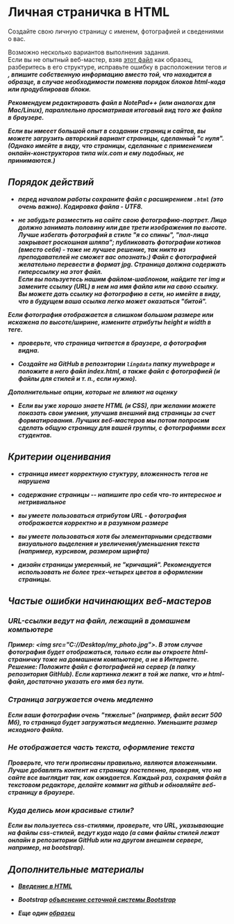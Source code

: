 # Личная страничка в HTML

Создайте свою личную страницу с именем, фотографией и сведениями о вас. 

Возможно несколько вариантов выполнения задания.  
Если вы не опытный веб-мастер, взяв [этот файл](https://raw.githubusercontent.com/olesar/lingdata/gh-pages/data/example-webpage2020.html) как образец, 
разберитесь в его структуре, исправьте ошибку в расположении тегов <i> и <b>, впишите собственную информацию вместо той, что находится в образце, 
в случае необходимости поменяв порядок блоков html-кода или продублировав блоки. 

Рекомендуем редактировать файл в NotePad++ (или аналогах для Mac/Linux), параллельно просматривая итоговый вид того же файла в браузере.  

Если вы имееет большой опыт в создании страниц и сайтов, вы можете загрузить авторский вариант страницы, сделанный "с нуля". 
(Однако имейте в виду, что страницы, сделанные с применением онлайн-конструкторов типа wix.com и ему подобных, не принимаются.)   


## Порядок действий

* перед началом работы сохраните файл с расширением `.html` (это очень важно). Кодировка файла - UTF8.  

* не забудьте разместить на сайте свою **фотографию-портрет**. Лицо должно занимать половину или две трети изображения по высоте. Лучше избегать фотографий в стиле "я со спины", "пол-лица закрывает роскошная шляпа"; публиковать фотографии котиков (вместо себя) - тоже не лучшее решение, так никто из преподавателей не сможет вас опознать:) 
Файл с фотографией желательно перевести в формат jpg. Страница должна содержать гиперссылку на этот файл.   
Если вы пользуетесь нашим файлом-шаблоном, найдите тег img и замените ссылку (URL) в нем на имя файла или на свою ссылку. 
Вы можете дать ссылку на фотографию в сети, но имейте в виду, что в будущем ваша ссылка легко может оказаться "битой".  

Если фотография отображается в слишком большом размере или искажена по высоте/ширине, измените атрибуты height и width в теге.

* проверьте, что страница читается в браузере, а фотография видна. 

* Создайте на GitHub в репозитории `lingdata` папку **mywebpage** и положите в него файл **index.html**, а также **файл с фотографией** (и файлы для стилей и т. п., если нужно).  

**Дополнительные опции, которые не влияют на оценку**

* Если вы уже хорошо знаете HTML (и CSS), при желании можете показать свои умения, улучшив внешний вид страницы за счет форматирования. Лучших веб-мастеров мы потом попросим сделать общую страницу для вашей группы, с фотографиями всех студентов.


## Критерии оценивания

* страница имеет корректную стуктуру, вложенность тегов не нарушена   

* содержание страницы -- напишите про себя что-то интересное и нетривиальное

* вы умеете пользоваться атрибутом URL - фотография отображается корректно и в разумном размере

* вы умеете пользоваться хотя бы элементарными средствами визуального выделения и увеличения/уменьшения текста (например, курсивом, размером шрифта)  

* дизайн страницы умеренный, не "кричащий". Рекомендуется использовать не более трех-четырех цветов в оформлении страницы.


## Частые ошибки начинающих веб-мастеров
### URL-ссылки ведут на файл, лежащий в домашнем компьютере
Пример: \<img src="C://Desktop/my_photo.jpg"\>. В этом случае фотография будет отображаться, только если вы откроете html-страничку тоже на домашнем компьютере, а не в Интернете.
Решение: Положите файл с фотографией на сервер (в папку репозитория GitHub). Если картинка лежит в той же папке, что и html-файл, достаточно указать его имя без пути.  

### Страница загружается очень медленно
Если ваши фотографии очень "тяжелые" (например, файл весит 500 Мб), то страница будет загружаться медленно. Уменьшите размер исходного файла. 

### Не отображается часть текста, оформление текста
Проверьте, что теги прописаны правильно, являются вложенными. Лучше добавлять контент на страницу постепенно, проверяя, что на сайте все выглядит так, как ожидается. Каждый раз, сохраняя файл в текстовом редакторе, делайте коммит на github и обновляйте веб-страницу в браузере.

### Куда делись мои красивые стили?
Если вы пользуетесь css-стилями, проверьте, что URL, указывающие на файлы css-стилей, ведут куда надо (а сами файлы стилей лежат онлайн в репозитории GitHub или на другом внешнем сервере, например, на bootstrap).  


## Дополнительные материалы

* [Введение в HTML](https://developer.mozilla.org/ru/docs/Learn/HTML/%D0%92%D0%B2%D0%B5%D0%B4%D0%B5%D0%BD%D0%B8%D0%B5_%D0%B2_HTML)  

* Bootstrap [объяснение сеточной системы Bootstrap](https://ktonanovenkogo.ru/html/bootstrap/setochnaya-sistema-bootstrap-3-primer-raboty-chast-2.html)

* Еще один [образец](https://nevmenandr.github.io/work-web-page-example/)
